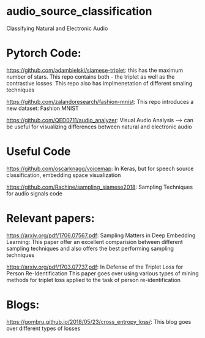 # audio_source_classification
Classifying Natural and Electronic Audio


# Pytorch Code:
https://github.com/adambielski/siamese-triplet: this has the maximum number of stars. This repo contains both - the triplet as well as the contrastive losses. This repo also has implmenetation of different smaling techniques

https://github.com/zalandoresearch/fashion-mnist: This repo introduces a new dataset: Fashion MNIST

https://github.com/QED0711/audio_analyzer: Visual Audio Analysis --> can be useful for visualizing differences between natural and electronic audio

# Useful Code

https://github.com/oscarknagg/voicemap: In Keras, but for speech source classification, embedding space visualization

https://github.com/Rachine/sampling_siamese2018: Sampling Techniques for audio signals code

# Relevant papers:
 https://arxiv.org/pdf/1706.07567.pdf: Sampling Matters in Deep Embedding Learning:
This paper offer an excellent comparision between different sampling techniques and also offers the best performing sampling techniques

https://arxiv.org/pdf/1703.07737.pdf: In Defense of the Triplet Loss for Person Re-Identification
This paper goes over using various types of mining methods for triplet loss applied to the task of person re-identification

# Blogs:
https://gombru.github.io/2018/05/23/cross_entropy_loss/: This blog goes over different types of losses

